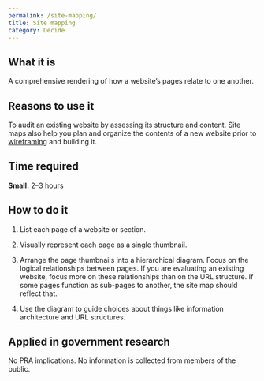 ```yaml
---
permalink: /site-mapping/
title: Site mapping
category: Decide
---
```


## What it is

A comprehensive rendering of how a website’s pages relate to one another.

## Reasons to use it

To audit an existing website by assessing its structure and content. Site maps also help you plan and organize the contents of a new website prior to [wireframing](../wireframing/) and building it.

## Time required

**Small:** 2–3 hours

## How to do it

1. List each page of a website or section.

2. Visually represent each page as a single thumbnail.

3. Arrange the page thumbnails into a hierarchical diagram. Focus on the logical relationships between pages. If you are evaluating an existing website, focus more on these relationships than on the URL structure. If some pages function as sub-pages to another, the site map should reflect that. 

4. Use the diagram to guide choices about things like information architecture and URL structures.

## Applied in government research

No PRA implications. No information is collected from members of the public.
